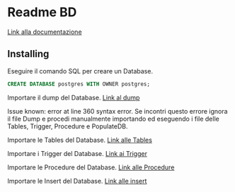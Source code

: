 # Readme BD
[Link alla documentazione](https://github.com/taekwondodev/OOBD2324project-unina/blob/main/BD/Documentazione_BasiDiDati-OOBD2324.pdf)


## Installing
Eseguire il comando SQL per creare un Database.

```sql
CREATE DATABASE postgres WITH OWNER postgres;
```

Importare il dump del Database.
[Link al dump](https://github.com/taekwondodev/OOBD2324project-unina/blob/main/BD/db_dump.sql)

Issue known: error at line 360 syntax error. Se incontri questo errore ignora il file Dump e procedi manualmente importando ed eseguendo i file delle Tables, Trigger, Procedure e PopulateDB.

Importare le Tables del Database.
[Link alle Tables](https://github.com/taekwondodev/OOBD2324project-unina/blob/main/BD/TABLES.sql)

Importare i Trigger del Database.
[Link ai Trigger](https://github.com/taekwondodev/OOBD2324project-unina/blob/main/BD/TRIGGER.sql)

Importare le Procedure del Database.
[Link alle Procedure](https://github.com/taekwondodev/OOBD2324project-unina/blob/main/BD/PROCEDURE.sql)

Importare le Insert del Database.
[Link alle insert](https://github.com/taekwondodev/OOBD2324project-unina/blob/main/BD/PopulateDB.sql)

